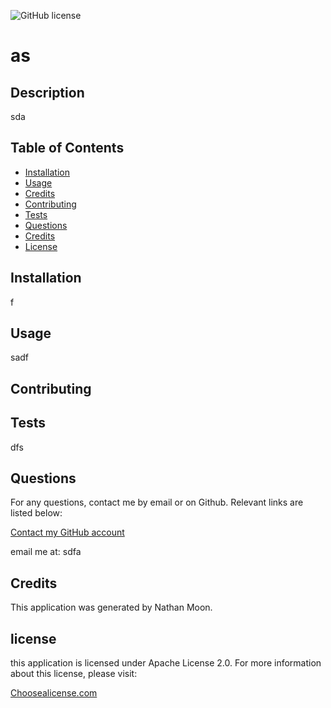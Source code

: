 ![GitHub license](https://img.shields.io/badge/license-Apache_2.0-blue.svg)
# as
    
## Description
    
sda
  
## Table of Contents

- [Installation](#installation)
- [Usage](#usage)
- [Credits](#credits)
- [Contributing](#contributing)
- [Tests](#tests) 
- [Questions](#questions)
- [Credits](#credits)
- [License](#license)
  
## Installation
f
  
  
## Usage
sadf

## Contributing


## Tests
dfs

## Questions
For any questions, contact me by email or on Github. Relevant links are listed below:

[Contact my GitHub account](https://github.com/sad)

email me at: sdfa

## Credits
This application was generated by Nathan Moon.

## license

this application is licensed under Apache License 2.0. For more information about this license, please visit:

[Choosealicense.com](https://choosealicense.com/appendix/)

